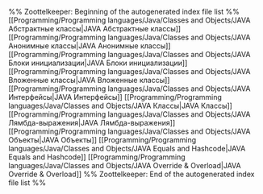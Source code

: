%% Zoottelkeeper: Beginning of the autogenerated index file list  %%
 [[Programming/Programming languages/Java/Classes and Objects/JAVA Абстрактные классы|JAVA Абстрактные классы]]
 [[Programming/Programming languages/Java/Classes and Objects/JAVA Анонимные классы|JAVA Анонимные классы]]
 [[Programming/Programming languages/Java/Classes and Objects/JAVA Блоки инициализации|JAVA Блоки инициализации]]
 [[Programming/Programming languages/Java/Classes and Objects/JAVA Вложенные классы|JAVA Вложенные классы]]
 [[Programming/Programming languages/Java/Classes and Objects/JAVA Интерфейсы|JAVA Интерфейсы]]
 [[Programming/Programming languages/Java/Classes and Objects/JAVA Классы|JAVA Классы]]
 [[Programming/Programming languages/Java/Classes and Objects/JAVA Лямбда-выражения|JAVA Лямбда-выражения]]
 [[Programming/Programming languages/Java/Classes and Objects/JAVA Объекты|JAVA Объекты]]
 [[Programming/Programming languages/Java/Classes and Objects/JAVA Equals and Hashcode|JAVA Equals and Hashcode]]
 [[Programming/Programming languages/Java/Classes and Objects/JAVA Override & Overload|JAVA Override & Overload]]
%% Zoottelkeeper: End of the autogenerated index file list  %%
